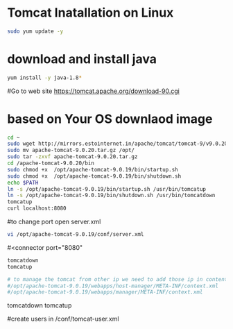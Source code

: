 # Tomcat Inatallation on Linux
 ```sh 
sudo yum update -y
```

# download and install java
 ```sh 
yum install -y java-1.8*
 ```
#Go to web site https://tomcat.apache.org/download-90.cgi

# based on Your OS downlaod image
 ```sh 
cd ~
sudo wget http://mirrors.estointernet.in/apache/tomcat/tomcat-9/v9.0.20/bin/apache-tomcat-9.0.20.tar.gz
sudo mv apache-tomcat-9.0.20.tar.gz /opt/
sudo tar -zxvf apache-tomcat-9.0.20.tar.gz
cd /apache-tomcat-9.0.20/bin
sudo chmod +x  /opt/apache-tomcat-9.0.19/bin/startup.sh
sudo chmod +x  /opt/apache-tomcat-9.0.19/bin/shutdown.sh
echo $PATH
ln -s /opt/apache-tomcat-9.0.19/bin/startup.sh /usr/bin/tomcatup
ln -s /opt/apache-tomcat-9.0.19/bin/shutdown.sh /usr/bin/tomcatdown
tomcatup
curl localhost:8080
 ```
#to change port open server.xml 
 ```sh 
vi /opt/apache-tomcat-9.0.19/conf/server.xml
 ```
#<connector port="8080"
 ```sh 
tomcatdown
tomcatup
 ```
 ```sh 
# to manage the tomcat from other ip we need to add those ip in content.xml file and comment the following
#/opt/apache-tomcat-9.0.19/webapps/host-manager/META-INF/context.xml
#/opt/apache-tomcat-9.0.19/webapps/manager/META-INF/context.xml
 ```

  <!--<Valve className="org.apache.catalina.valves.RemoteAddrValve"
         allow="127\.\d+\.\d+\.\d+|::1|0:0:0:0:0:0:0:1" /> -->
 tomcatdown
 tomcatup
 
#create users in /conf/tomcat-user.xml




